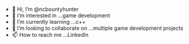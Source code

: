 - 👋 Hi, I’m @ncbountyhunter
- 👀 I’m interested in ...game development
- 🌱 I’m currently learning ...c++
- 💞️ I’m looking to collaborate on ...multiple game development projects
- 📫 How to reach me ...LinkedIn

<!---
ncbountyheader/ncbountyheader is a ✨ special ✨ repository because its `README.md` (this file) appears on your GitHub profile.
You can click the Preview link to take a look at your changes.
--->

